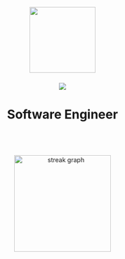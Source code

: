 <br clear="both">

<div align="center">
  <img height="150" src="https://user-images.githubusercontent.com/74038190/225813708-98b745f2-7d22-48cf-9150-083f1b00d6c9.gif"  />
</div>

###

<div align="center">
  <img src="https://visitor-badge.laobi.icu/badge?page_id=zubairkorai.zubairkorai&"  />
</div>

###

<h1 align="center">Software Engineer</h1>
<br><br>

###

<div align="center">
  <img src="https://streak-stats.demolab.com?user=zubairkorai&locale=en&mode=daily&theme=dark&hide_border=false&border_radius=5&order=3" height="220" alt="streak graph"  />
</div>

###
